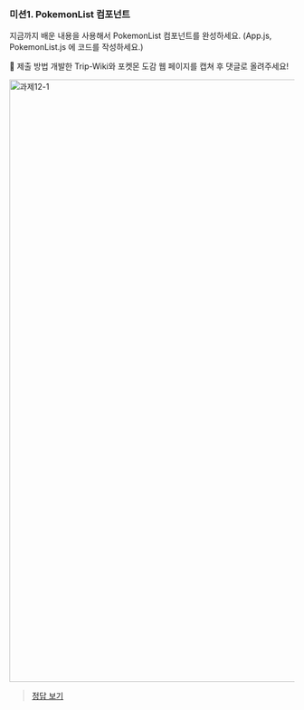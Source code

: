 ### 미션1. PokemonList 컴포넌트

지금까지 배운 내용을 사용해서 PokemonList 컴포넌트를 완성하세요.
(App.js, PokemonList.js 에 코드를 작성하세요.)

🎯 제출 방법
개발한 Trip-Wiki와 포켓몬 도감 웹 페이지를 캡쳐 후 댓글로 올려주세요!

<img width="1063" alt="과제12-1" src="https://github.com/user-attachments/assets/cd04e486-6a96-41df-9887-d05db254c512">

> [정답 보기](https://github.com/hbin12212/one-bite2/tree/main/day12/answer)
